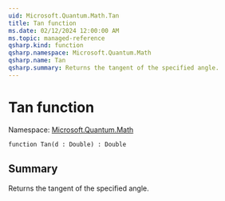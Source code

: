 ```yaml
---
uid: Microsoft.Quantum.Math.Tan
title: Tan function
ms.date: 02/12/2024 12:00:00 AM
ms.topic: managed-reference
qsharp.kind: function
qsharp.namespace: Microsoft.Quantum.Math
qsharp.name: Tan
qsharp.summary: Returns the tangent of the specified angle.
---
```


# Tan function

Namespace: [Microsoft.Quantum.Math](xref:Microsoft.Quantum.Math)

```qsharp
function Tan(d : Double) : Double
```

## Summary
Returns the tangent of the specified angle.
